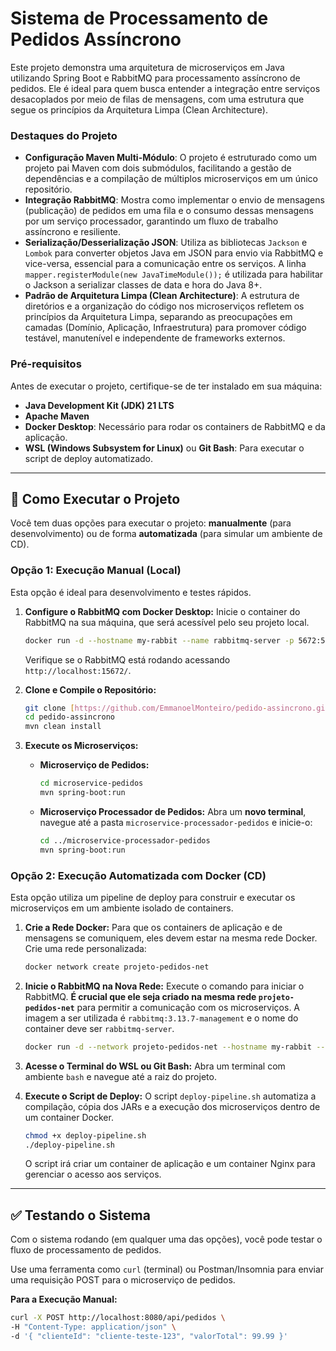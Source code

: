 # Sistema de Processamento de Pedidos Assíncrono

Este projeto demonstra uma arquitetura de microserviços em Java utilizando Spring Boot e RabbitMQ para processamento assíncrono de pedidos. Ele é ideal para quem busca entender a integração entre serviços desacoplados por meio de filas de mensagens, com uma estrutura que segue os princípios da Arquitetura Limpa (Clean Architecture).

### Destaques do Projeto

* **Configuração Maven Multi-Módulo**: O projeto é estruturado como um projeto pai Maven com dois submódulos, facilitando a gestão de dependências e a compilação de múltiplos microserviços em um único repositório.
* **Integração RabbitMQ**: Mostra como implementar o envio de mensagens (publicação) de pedidos em uma fila e o consumo dessas mensagens por um serviço processador, garantindo um fluxo de trabalho assíncrono e resiliente.
* **Serialização/Desserialização JSON**: Utiliza as bibliotecas `Jackson` e `Lombok` para converter objetos Java em JSON para envio via RabbitMQ e vice-versa, essencial para a comunicação entre os serviços. A linha `mapper.registerModule(new JavaTimeModule());` é utilizada para habilitar o Jackson a serializar classes de data e hora do Java 8+.
* **Padrão de Arquitetura Limpa (Clean Architecture)**: A estrutura de diretórios e a organização do código nos microserviços refletem os princípios da Arquitetura Limpa, separando as preocupações em camadas (Domínio, Aplicação, Infraestrutura) para promover código testável, manutenível e independente de frameworks externos.

### Pré-requisitos

Antes de executar o projeto, certifique-se de ter instalado em sua máquina:
* **Java Development Kit (JDK) 21 LTS**
* **Apache Maven**
* **Docker Desktop**: Necessário para rodar os containers de RabbitMQ e da aplicação.
* **WSL (Windows Subsystem for Linux)** ou **Git Bash**: Para executar o script de deploy automatizado.

---

## 🚀 Como Executar o Projeto

Você tem duas opções para executar o projeto: **manualmente** (para desenvolvimento) ou de forma **automatizada** (para simular um ambiente de CD).

### Opção 1: Execução Manual (Local)

Esta opção é ideal para desenvolvimento e testes rápidos.

1.  **Configure o RabbitMQ com Docker Desktop:**
    Inicie o container do RabbitMQ na sua máquina, que será acessível pelo seu projeto local.

    ```bash
    docker run -d --hostname my-rabbit --name rabbitmq-server -p 5672:5672 -p 15672:15672 rabbitmq:3.13.7-management
    ```

    Verifique se o RabbitMQ está rodando acessando `http://localhost:15672/`.

2.  **Clone e Compile o Repositório:**
    ```bash
    git clone [https://github.com/EmmanoelMonteiro/pedido-assincrono.git](https://github.com/EmmanoelMonteiro/pedido-assincrono.git)
    cd pedido-assincrono
    mvn clean install
    ```

3.  **Execute os Microserviços:**
    * **Microserviço de Pedidos:**
        ```bash
        cd microservice-pedidos
        mvn spring-boot:run
        ```
    * **Microserviço Processador de Pedidos:**
      Abra um **novo terminal**, navegue até a pasta `microservice-processador-pedidos` e inicie-o:
        ```bash
        cd ../microservice-processador-pedidos
        mvn spring-boot:run
        ```

### Opção 2: Execução Automatizada com Docker (CD)

Esta opção utiliza um pipeline de deploy para construir e executar os microserviços em um ambiente isolado de containers.

1.  **Crie a Rede Docker:**
    Para que os containers de aplicação e de mensagens se comuniquem, eles devem estar na mesma rede Docker. Crie uma rede personalizada:
    ```bash
    docker network create projeto-pedidos-net
    ```

2.  **Inicie o RabbitMQ na Nova Rede:**
    Execute o comando para iniciar o RabbitMQ. **É crucial que ele seja criado na mesma rede `projeto-pedidos-net`** para permitir a comunicação com os microserviços. A imagem a ser utilizada é `rabbitmq:3.13.7-management` e o nome do container deve ser `rabbitmq-server`.
    ```bash
    docker run -d --network projeto-pedidos-net --hostname my-rabbit --name rabbitmq-server -p 5672:5672 -p 15672:15672 rabbitmq:3.13.7-management
    ```

3.  **Acesse o Terminal do WSL ou Git Bash:**
    Abra um terminal com ambiente `bash` e navegue até a raiz do projeto.

4.  **Execute o Script de Deploy:**
    O script `deploy-pipeline.sh` automatiza a compilação, cópia dos JARs e a execução dos microserviços dentro de um container Docker.

    ```bash
    chmod +x deploy-pipeline.sh
    ./deploy-pipeline.sh
    ```
    O script irá criar um container de aplicação e um container Nginx para gerenciar o acesso aos serviços.

---

## ✅ Testando o Sistema

Com o sistema rodando (em qualquer uma das opções), você pode testar o fluxo de processamento de pedidos.

Use uma ferramenta como `curl` (terminal) ou Postman/Insomnia para enviar uma requisição POST para o microserviço de pedidos.

**Para a Execução Manual:**
```bash
curl -X POST http://localhost:8080/api/pedidos \
-H "Content-Type: application/json" \
-d '{ "clienteId": "cliente-teste-123", "valorTotal": 99.99 }'